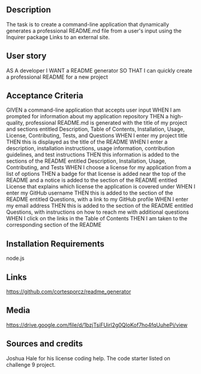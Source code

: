 ## Description
The task is to create a command-line application that dynamically generates a professional README.md file from a user's input using the Inquirer package Links to an external site.

## User story
AS A developer
I WANT a README generator
SO THAT I can quickly create a professional README for a new project

## Acceptance Criteria
GIVEN a command-line application that accepts user input
WHEN I am prompted for information about my application repository
THEN a high-quality, professional README.md is generated with the title of my project and sections entitled Description, Table of Contents, Installation, Usage, License, Contributing, Tests, and Questions
WHEN I enter my project title
THEN this is displayed as the title of the README
WHEN I enter a description, installation instructions, usage information, contribution guidelines, and test instructions
THEN this information is added to the sections of the README entitled Description, Installation, Usage, Contributing, and Tests
WHEN I choose a license for my application from a list of options
THEN a badge for that license is added near the top of the README and a notice is added to the section of the README entitled License that explains which license the application is covered under
WHEN I enter my GitHub username
THEN this is added to the section of the README entitled Questions, with a link to my GitHub profile
WHEN I enter my email address
THEN this is added to the section of the README entitled Questions, with instructions on how to reach me with additional questions
WHEN I click on the links in the Table of Contents
THEN I am taken to the corresponding section of the README

## Installation Requirements
node.js

## Links
https://github.com/cortesporcz/readme_generator
## Media
https://drive.google.com/file/d/1bzjTsiFUirl2g0QIoKof7ho4fqUuhePi/view

## Sources and credits
Joshua Hale for his license coding help. The code starter listed on challenge 9 project. 
